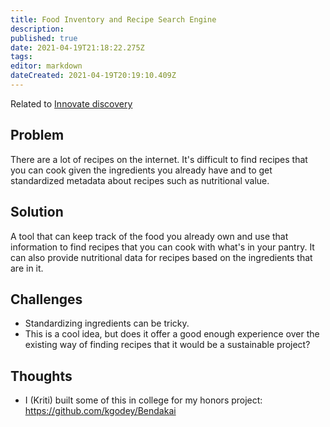```yaml
---
title: Food Inventory and Recipe Search Engine
description: 
published: true
date: 2021-04-19T21:18:22.275Z
tags: 
editor: markdown
dateCreated: 2021-04-19T20:19:10.409Z
---
```


Related to [Innovate discovery](../goals/innovate-discovery)

## Problem
There are a lot of recipes on the internet. It's difficult to find recipes that you can cook given the ingredients you already have and to get standardized metadata about recipes such as nutritional value.

## Solution
A tool that can keep track of the food you already own and use that information to find recipes that you can cook with what's in your pantry. It can also provide nutritional data for recipes based on the ingredients that are in it.

## Challenges
- Standardizing ingredients can be tricky.
- This is a cool idea, but does it offer a good enough experience over the existing way of finding recipes that it would be a sustainable project?

## Thoughts
- I (Kriti) built some of this in college for my honors project: https://github.com/kgodey/Bendakai
